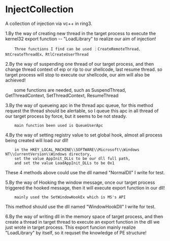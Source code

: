 # InjectCollection
A collection of injection via vc++ in ring3.

1.By the way of creating new thread in the target process to execute the kernel32 export function -- "LoadLibrary" to realize our aim of injection!
   
        Three functions I find can be used ：CreateRemoteThread、NtCreateThreadEx、RtlCreateUserThread

2.By the way of suspending one thread of our target process, and then change thread context of eip or rip to our shellcode, last resume thread. so target process will stop to execute our shellcode, our aim will also be achieved!
        
        some functions are needed, such as SuspendThread, GetThreadContext, SetThreadContext, ResumeThread

3.By the way of queueing apc in the thread apc queue, for this method request the thread should be alertable, so I queue this apc in all thread of our target process by force, but it seems to be not steady.

        main function been used is QueueUserApc
        
4.By the way of setting registry value to set global hook, almost all process being created will load our dll!

        in the HKEY_LOCAL_MACHINE\\SOFTWARE\\Microsoft\\Windows NT\\CurrentVersion\\Windows directory,
        set the value AppInit_DLLs to be our dll full path, 
        and set the value LoadAppInit_DLLs to be 0x1
        
These 4 methods above could use the dll named "NormalDll" I write for test.

5.By the way of Hooking the window message, once our target process triggered the hooked message, then it will execute export function in our dll!

        mainly used the SetWindowHookEx which is MS's API

This method should use the dll named "WindowHookDll" I write for test.

6.By the way of writing dll in the memory space of target process, and then create a thread in target thread to execute an export function in the dll we just wrote in target process. This export funcion mainly realize "LoadLibrary" by itself, so it requset the knowledge of PE structure!
